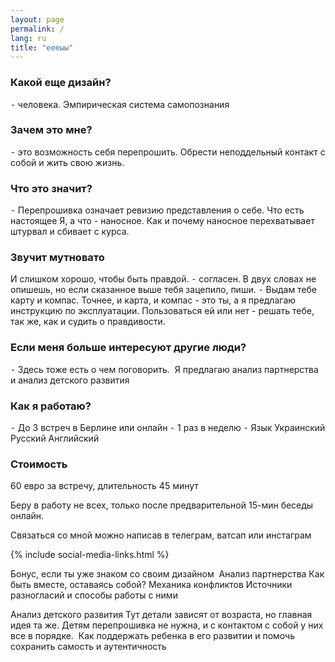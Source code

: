 ```yaml
---
layout: page
permalink: /
lang: ru
title: "еееыы"
---
```


### Какой еще дизайн?
⁃ человека. Эмпирическая система самопознания

### Зачем это мне?
⁃ это возможность себя перепрошить. Обрести неподдельный контакт с собой и жить свою жизнь.

### Что это значит?
 ⁃ Перепрошивка означает ревизию представления о себе. Что есть настоящее Я, а что - наносное. 
Как и почему наносное перехватывает штурвал и сбивает с курса.

### Звучит мутновато
И слишком хорошо, чтобы быть правдой.
⁃ согласен. В двух словах не опишешь, но если сказанное выше тебя зацепило, пиши. 
⁃ Выдам тебе карту и компас. Точнее, и карта, и компас - это ты, а я предлагаю инструкцию по эксплуатации. Пользоваться ей или нет - решать тебе, так же, как и судить о правдивости.

### Если меня больше интересуют другие люди?
⁃ Здесь тоже есть о чем поговорить.  Я предлагаю анализ партнерства и анализ детского развития 

### Как я работаю?
⁃ До 3 встреч в Берлине или онлайн
⁃ 1 раз в неделю
⁃ Язык Украинский Русский Английский

### Стоимость
60 евро за встречу, длительность 45 минут

Беру в работу не всех, только после предварительной 15-мин беседы онлайн.

Связаться со мной можно написав в телеграм, ватсап или инстаграм

{% include social-media-links.html %}

Бонус, если ты уже знаком со своим дизайном
 Анализ партнерства
Как быть вместе, оставаясь собой? Механика конфликтов
Источники разногласий и способы работы с ними

Анализ детского развития
Тут детали зависят от возраста, но главная идея та же.
Детям перепрошивка не нужна, и с контактом с собой у них все в порядке. 
Как поддержать ребенка в его развитии и помочь сохранить самость и аутентичность
